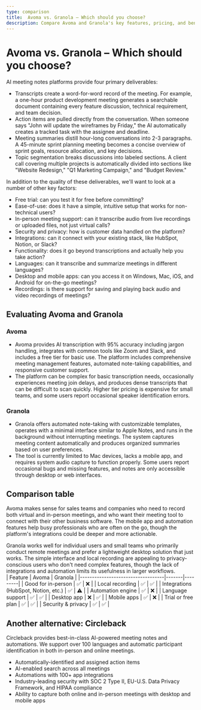```yaml
---
type: comparison
title:  Avoma vs. Granola – Which should you choose?
description: Compare Avoma and Granola's key features, pricing, and benefits to find the best meeting assistant for your needs. Plus, discover Circleback as an alternative option.
---
```


# Avoma vs. Granola – Which should you choose?  
AI meeting notes platforms provide four primary deliverables:  
  
* Transcripts create a word-for-word record of the meeting. For example, a one-hour product development meeting generates a searchable document containing every feature discussion, technical requirement, and team decision.  
* Action items are pulled directly from the conversation. When someone says "John will update the wireframes by Friday," the AI automatically creates a tracked task with the assignee and deadline.  
* Meeting summaries distill hour-long conversations into 2-3 paragraphs. A 45-minute sprint planning meeting becomes a concise overview of sprint goals, resource allocation, and key decisions.  
* Topic segmentation breaks discussions into labeled sections. A client call covering multiple projects is automatically divided into sections like "Website Redesign," "Q1 Marketing Campaign," and "Budget Review."  
  
In addition to the quality of these deliverables, we'll want to look at a number of other key factors:  
  
* Free trial: can you test it for free before committing?  
* Ease-of-use: does it have a simple, intuitive setup that works for non-technical users?  
* In-person meeting support: can it transcribe audio from live recordings or uploaded files, not just virtual calls?  
* Security and privacy: how is customer data handled on the platform?  
* Integrations: can it connect with your existing stack, like HubSpot, Notion, or Slack?  
* Functionality: does it go beyond transcriptions and actually help you take action?  
* Languages: can it transcribe and summarize meetings in different languages?  
* Desktop and mobile apps: can you access it on Windows, Mac, iOS, and Android for on-the-go meetings?  
* Recordings: is there support for saving and playing back audio and video recordings of meetings?    
## Evaluating Avoma and Granola  
### Avoma
* Avoma provides AI transcription with 95% accuracy including jargon handling, integrates with common tools like Zoom and Slack, and includes a free tier for basic use. The platform includes comprehensive meeting management features, automated note-taking capabilities, and responsive customer support.
* The platform can be complex for basic transcription needs, occasionally experiences meeting join delays, and produces dense transcripts that can be difficult to scan quickly. Higher tier pricing is expensive for small teams, and some users report occasional speaker identification errors.

### Granola
* Granola offers automated note-taking with customizable templates, operates with a minimal interface similar to Apple Notes, and runs in the background without interrupting meetings. The system captures meeting content automatically and produces organized summaries based on user preferences.
* The tool is currently limited to Mac devices, lacks a mobile app, and requires system audio capture to function properly. Some users report occasional bugs and missing features, and notes are only accessible through desktop or web interfaces.  
## Comparison table    
Avoma makes sense for sales teams and companies who need to record both virtual and in-person meetings, and who want their meeting tool to connect with their other business software. The mobile app and automation features help busy professionals who are often on the go, though the platform's integrations could be deeper and more actionable.

Granola works well for individual users and small teams who primarily conduct remote meetings and prefer a lightweight desktop solution that just works. The simple interface and local recording are appealing to privacy-conscious users who don't need complex features, though the lack of integrations and automation limits its usefulness in larger workflows.  
| Feature                           | Avoma | Granola |
|-----------------------------------|-------|---------|
| Good for in-person                | ✅    | ❌      |
| Local recording                   | ✅    | ✅      |
| Integrations (HubSpot, Notion, etc.) | ✅ | ⚠️     |
| Automation engine                 | ✅    | ❌      |
| Language support                  | ✅    | ✅      |
| Desktop app                       | ❌    | ✅      |
| Mobile apps                       | ✅    | ❌      |
| Trial or free plan                | ✅    | ✅      |
| Security & privacy                | ✅    | ✅      |  
## Another alternative: Circleback  
Circleback provides best-in-class AI-powered meeting notes and automations. We support over 100 languages and automatic participant identification in both in-person and online meetings.  
  
* Automatically-identified and assigned action items  
* AI-enabled search across all meetings  
* Automations with 100+ app integrations  
* Industry-leading security with SOC 2 Type II, EU-U.S. Data Privacy Framework, and HIPAA compliance  
* Ability to capture both online and in-person meetings with desktop and mobile apps  